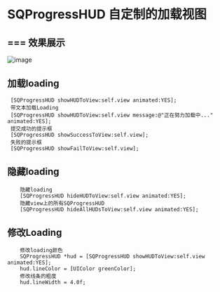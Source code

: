 # SQProgressHUD 自定制的加载视图
===
效果展示
---
![image](https://github.com/Ysiqian/SQProgressHUD/blob/master/CustomLoadView/CustomLoadView/Resource/hud.gif)  


加载loading <br>
---
     [SQProgressHUD showHUDToView:self.view animated:YES];
     带文本加载Loading 
     [SQProgressHUD showHUDToView:self.view message:@"正在努力加载中..." animated:YES];
     提交成功的提示框
     [SQProgressHUD showSuccessToView:self.view];    
     失败的提示框
     [SQProgressHUD showFailToView:self.view];

隐藏loading <br>
---
        隐藏loading 
        [SQProgressHUD hideHUDToView:self.view animated:YES];
        隐藏view上的所有SQProgressHUD 
        [SQProgressHUD hideAllHUDsToView:self.view animated:YES];

修改Loading<br>
---
        修改loading颜色
        SQProgressHUD *hud = [SQProgressHUD showHUDToView:self.view animated:YES];
        hud.lineColor = [UIColor greenColor];
        修改线条的粗度
        hud.lineWidth = 4.0f;
